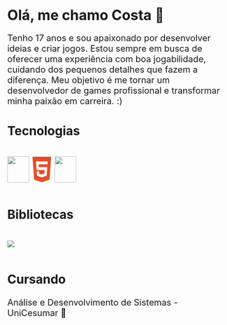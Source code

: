 <h1 style="font-size: 32px;">Olá, me chamo Costa 👋</h1>
<p style="font-size: 20px;">
Tenho 17 anos e sou apaixonado por desenvolver ideias e criar jogos. 
Estou sempre em busca de oferecer uma experiência com boa jogabilidade, 
cuidando dos pequenos detalhes que fazem a diferença. 
Meu objetivo é me tornar um desenvolvedor de games profissional 
e transformar minha paixão em carreira. :)
</p>

<h2 style="font-size: 28px;">Tecnologias</h2>
<div style="display: inline_block"><br>
  <img align="center" height="60" width="50" src="https://cdn.jsdelivr.net/gh/devicons/devicon@latest/icons/c/c-original.svg" />
  <img align="center" height="60" width="50" src="https://raw.githubusercontent.com/devicons/devicon/master/icons/html5/html5-plain.svg">
  <img align="center" height="60" width="50" src="https://cdn.jsdelivr.net/gh/devicons/devicon@latest/icons/css3/css3-original.svg" />
</div><br/>

<h2 style="font-size: 28px;">Bibliotecas</h2>
<div style="display: inline_block"><br>
  <img align="center" height="60" src="https://github.com/raysan5/raylib/blob/master/logo/raylib.ico">
</div><br/>

<h2 style="font-size: 28px;">Cursando</h2>
<p style="font-size: 20px;">
Análise e Desenvolvimento de Sistemas - UniCesumar 📕
</p>
